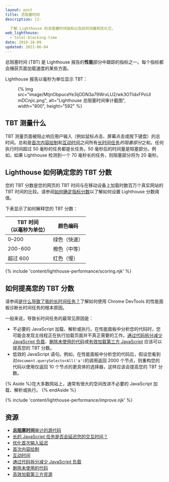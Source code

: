 ```yaml
---
layout: post
title: 总阻塞时间
description: |2-

  了解 Lighthouse 的总阻塞时间指标以及如何测量和优化它。
web_lighthouse:
  - total-blocking-time
date: 2019-10-09
updated: 2021-06-04
---
```


总阻塞时间 (TBT) 是 Lighthouse 报告的**性能**部分中跟踪的指标之一。每个指标都会捕获页面加载速度的某些方面。

Lighthouse 报告以毫秒为单位显示 TBT：

<figure>{% Img src="image/MtjnObpuceYe3ijODN3a79WrxLU2/wk3OTIdxFPoUImDCnjic.png", alt="Lighthouse 总阻塞时间审计截图", width="800", height="592" %}</figure>

## TBT 测量什么

TBT 测量页面被阻止响应用户输入（例如鼠标点击、屏幕点击或按下键盘）的总时间。总和是[首次内容绘制](/fcp/)和[互动时间](/tti/)之间所有[长时间任务](/long-tasks-devtools)*的阻塞部分*之和。任何执行时间超过 50 毫秒的任务都是长任务。50 毫秒后的时间量是阻塞部分。例如，如果 Lighthouse 检测到一个 70 毫秒长的任务，则阻塞部分将为 20 毫秒。

## Lighthouse 如何确定您的 TBT 分数

您的 TBT 分数是您的网页的 TBT 时间与在移动设备上加载时数百万个真实网站的 TBT 时间的比较。请参阅[如何确定指标分数](/performance-scoring/#metric-scores)以了解如何设置 Lighthouse 分数阈值。

下表显示了如何解释您的 TBT 分数：

<div class="table-wrapper scrollbar">
  <table>
    <thead>
      <tr>
        <th>TBT 时间<br>（以毫秒为单位）</th>
        <th>颜色编码</th>
      </tr>
    </thead>
    <tbody>
      <tr>
        <td>0–200</td>
        <td>绿色（快速）</td>
      </tr>
      <tr>
        <td>200-600</td>
        <td>橙色（中等）</td>
      </tr>
      <tr>
        <td>超过 600</td>
        <td>红色（慢）</td>
      </tr>
    </tbody>
  </table>
</div>

{% include 'content/lighthouse-performance/scoring.njk' %}

## 如何提高您的 TBT 分数

请参阅[是什么导致了我的长时间任务？](/long-tasks-devtools/#what-is-causing-my-long-tasks)了解如何使用 Chrome DevTools 的性能面板诊断长时间任务的根本原因。

一般来说，导致长时间任务的最常见原因是：

- 不必要的 JavaScript 加载、解析或执行。在性能面板中分析您的代码时，您可能会发现主线程正在执行加载页面并不真正需要的工作。[通过代码拆分减少 JavaScript 负载](/reduce-javascript-payloads-with-code-splitting/)、[删除未使用的代码](/remove-unused-code/)或[有效加载第三方 JavaScript](/efficiently-load-third-party-javascript/) 应该可以提高您的 TBT 分数。
- 低效的 JavaScript 语句。例如，在性能面板中分析您的代码后，假设您看到对`document.querySelectorAll('a')`的调用返回 2000 个节点，则重构您的代码以使用仅返回 10 个节点的更具体的选择器，这样应该会提高您的 TBT 分数。

{% Aside %}在大多数网站上，通常有很大的空间改进不必要的 JavaScript 加载、解析或执行。 {% endAside %}

{% include 'content/lighthouse-performance/improve.njk' %}

## 资源

- [**总阻塞时间**审计的源代码](https://github.com/GoogleChrome/lighthouse/blob/master/lighthouse-core/audits/metrics/total-blocking-time.js)
- [长的 JavaScript 任务是否会延迟您的交互时间？](/long-tasks-devtools)
- [优化首次输入延迟](/optimize-fid)
- [首次内容绘制](/fcp/)
- [互动时间](/tti/)
- [通过代码拆分减少 JavaScript 负载](/reduce-javascript-payloads-with-code-splitting/)
- [删除未使用的代码](/remove-unused-code/)
- [高效加载第三方资源](/efficiently-load-third-party-javascript/)
